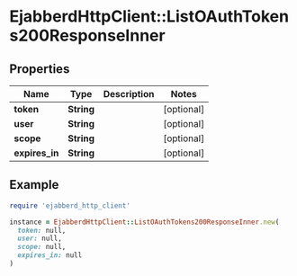 # EjabberdHttpClient::ListOAuthTokens200ResponseInner

## Properties

| Name | Type | Description | Notes |
| ---- | ---- | ----------- | ----- |
| **token** | **String** |  | [optional] |
| **user** | **String** |  | [optional] |
| **scope** | **String** |  | [optional] |
| **expires_in** | **String** |  | [optional] |

## Example

```ruby
require 'ejabberd_http_client'

instance = EjabberdHttpClient::ListOAuthTokens200ResponseInner.new(
  token: null,
  user: null,
  scope: null,
  expires_in: null
)
```


